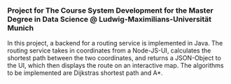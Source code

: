 <h3>Project for The Course System Development for the Master Degree in Data Science @ Ludwig-Maximilians-Universität Munich</h1>
<pr>In this project, a backend for a routing service is implemented in Java. The routing service takes in coordinates from a Node-JS-UI, calculates the shortest path between the two coordinates, and returns a JSON-Object to the UI, which then displays the route on an interactive map. The algorithms to be implemented are Dijkstras shortest path and A*.</pr>

